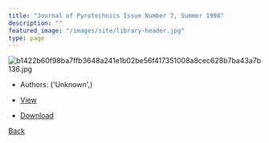 ```yaml
---
title: "Journal of Pyrotechnics Issue Number 7, Summer 1998"
description: ""
featured_image: "/images/site/library-header.jpg"
type: page
---
```


![b1422b60f98ba7ffb3648a241e1b02be56f417351008a8cec628b7ba43a7b136.jpg](https://drive.google.com/uc?export=view&id=1h1rL1kkxX2oj0gokzVSkglMbGGLgcFbF)
* Authors: ('Unknown',)
* <a href="https://drive.google.com/uc?export=view&id=1-AYlX9vqbQpHLqh2GLMBGhuBekjJk7GA" target="_blank">View</a>

* [Download](https://drive.google.com/uc?export=download&id=1-AYlX9vqbQpHLqh2GLMBGhuBekjJk7GA)

[Back](/library/)
